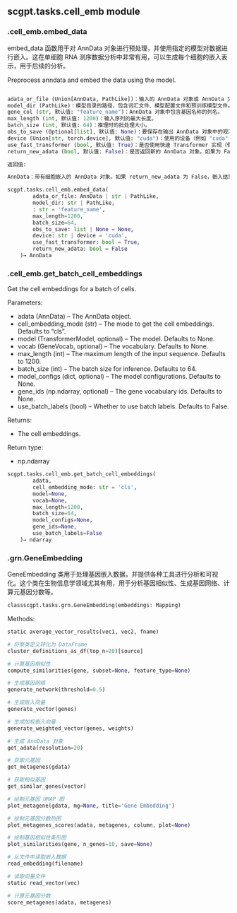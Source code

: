 ## scgpt.tasks.cell_emb module

### .cell_emb.embed_data

embed_data 函数用于对 AnnData 对象进行预处理，并使用指定的模型对数据进行嵌入。这在单细胞 RNA 测序数据分析中非常有用，可以生成每个细胞的嵌入表示，用于后续的分析。

Preprocess anndata and embed the data using the model.


```py

adata_or_file (Union[AnnData, PathLike])：输入的 AnnData 对象或 AnnData 文件的路径。
model_dir (PathLike)：模型目录的路径，包含词汇文件、模型配置文件和预训练模型文件。
gene_col (str, 默认值: "feature_name")：AnnData 对象中包含基因名称的列名。
max_length (int, 默认值: 1200)：输入序列的最大长度。
batch_size (int, 默认值: 64)：推理时的批处理大小。
obs_to_save (Optional[list], 默认值: None)：要保存在输出 AnnData 对象中的观测列列表。
device (Union[str, torch.device], 默认值: "cuda")：使用的设备（例如 "cuda" 或 "cpu"）。
use_fast_transformer (bool, 默认值: True)：是否使用快速 Transformer 实现（例如 flash-attn）。
return_new_adata (bool, 默认值: False)：是否返回新的 AnnData 对象。如果为 False，将嵌入结果添加到现有 AnnData 对象的 obsm 属性中。

返回值:

AnnData：带有细胞嵌入的 AnnData 对象。如果 return_new_adata 为 False，嵌入结果会添加到现有 AnnData 对象的 obsm 属性中，键为 "X_scGPT"。

scgpt.tasks.cell_emb.embed_data(
        adata_or_file: AnnData | str | PathLike, 
        model_dir: str | PathLike, 
        : str = 'feature_name', 
        max_length=1200, 
        batch_size=64, 
        obs_to_save: list | None = None, 
        device: str | device = 'cuda', 
        use_fast_transformer: bool = True, 
        return_new_adata: bool = False
    )→ AnnData
```

### .cell_emb.get_batch_cell_embeddings

Get the cell embeddings for a batch of cells.

Parameters:

- adata (AnnData) – The AnnData object.
- cell_embedding_mode (str) – The mode to get the cell embeddings. Defaults to “cls”.
- model (TransformerModel, optional) – The model. Defaults to None.
- vocab (GeneVocab, optional) – The vocabulary. Defaults to None.
- max_length (int) – The maximum length of the input sequence. Defaults to 1200.
- batch_size (int) – The batch size for inference. Defaults to 64.
- model_configs (dict, optional) – The model configurations. Defaults to None.
- gene_ids (np.ndarray, optional) – The gene vocabulary ids. Defaults to None.
- use_batch_labels (bool) – Whether to use batch labels. Defaults to False.

Returns:

- The cell embeddings.

Return type:

- np.ndarray

```py
scgpt.tasks.cell_emb.get_batch_cell_embeddings(
        adata, 
        cell_embedding_mode: str = 'cls', 
        model=None, 
        vocab=None, 
        max_length=1200, 
        batch_size=64, 
        model_configs=None, 
        gene_ids=None, 
        use_batch_labels=False
    )→ ndarray

```
### .grn.GeneEmbedding

GeneEmbedding 类用于处理基因嵌入数据，并提供各种工具进行分析和可视化。这个类在生物信息学领域尤其有用，用于分析基因相似性、生成基因网络、计算元基因分数等。

```py
classscgpt.tasks.grn.GeneEmbedding(embeddings: Mapping)
```

Methods:

```py
static average_vector_results(vec1, vec2, fname)
```
```py
# 将聚类定义转化为 DataFrame
cluster_definitions_as_df(top_n=20)[source]
```
```py
# 计算基因相似性
compute_similarities(gene, subset=None, feature_type=None)
```
```py
# 生成基因网络
generate_network(threshold=0.5)
```
```py
# 生成嵌入向量
generate_vector(genes)
```
```py
# 生成加权嵌入向量
generate_weighted_vector(genes, weights)
```
```py
# 生成 AnnData 对象
get_adata(resolution=20)
```
```py
# 获取元基因
get_metagenes(gdata)
```
```py
# 获取相似基因
get_similar_genes(vector)
```
```py
# 绘制元基因 UMAP 图
plot_metagene(gdata, mg=None, title='Gene Embedding')
```
```py
# 绘制元基因分数热图
plot_metagenes_scores(adata, metagenes, column, plot=None)
```
```py
# 绘制基因相似性条形图
plot_similarities(gene, n_genes=10, save=None)
```
```py
# 从文件中读取嵌入数据
read_embedding(filename)
```
```py
# 读取向量文件
static read_vector(vec)
```
```py
# 计算元基因分数
score_metagenes(adata, metagenes)
```

